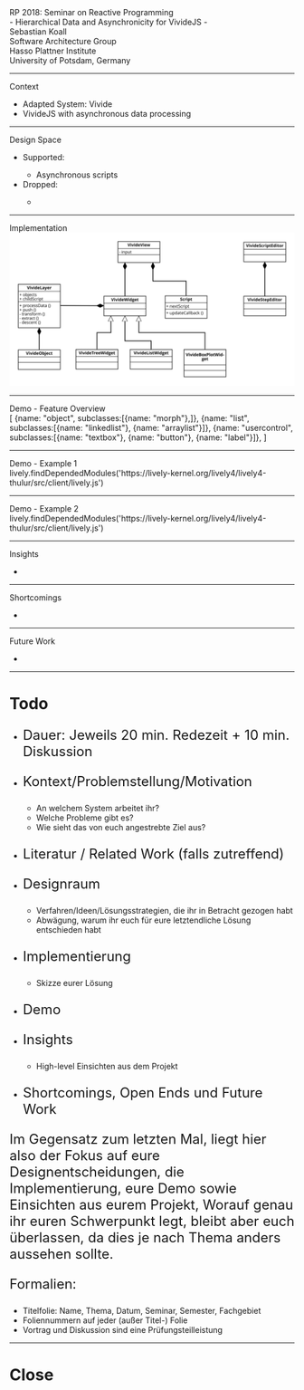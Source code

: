 <!-- markdown-config presentation=true -->

<script>
import { openBrowser, openComponent } from "doc/PX2018/project_2/utils.js"

let presentation = lively.query(this, "lively-presentation");
let slides = presentation.querySelectorAll('.lively-slide');
let ratio = "16-9";
slides.forEach(slide => {
  slide.classList += " ratio-" + ratio;
})
</script>
<link rel="stylesheet" type="text/css" href="doc/PX2018/project_2/utils.css">
<link rel="stylesheet" type="text/css" href="doc/PX2018/project_2/presentation.css">

<link rel="stylesheet" type="text/css" href="doc/PX2018/style.css" />
<link rel="stylesheet" type="text/css" href="src/client/lively.css" />
<link rel="stylesheet" type="text/css" href="templates/livelystyle.css" />

<style>
  .lively-slide {
    border: 1px solid rgb(220,220,220)
    page-break-before: always;
  }
  
  p {
    font-size: 18pt
  }
  @media print {
    .lively-slide {
      page-break-before: always;
      border: 0px solid white;
/*       border: 2px solid blue; */
    }      
  }
  
</style>

<script>
let presentButton = document.createElement('button');
presentButton.innerHTML = 'present';
presentButton.addEventListener("click", async () => {
  document.documentElement.webkitRequestFullScreen(Element.ALLOW_KEYBOARD_INPUT);
  // wait for fullscreen
  await lively.sleep(100);

  let width = Math.max(document.documentElement.clientWidth, window.innerWidth || 0);
  let height = Math.max(document.documentElement.clientHeight, window.innerHeight || 0);
  let scaling = width / slides[0].clientWidth;
  
  slides.forEach(slide => {
    slide.style.transform = 'scale(' + scaling + ')';
    slide.style.transformOrigin = 'top left';
    slide.style.position = 'fixed';
  })

  presentButton.style.display = 'none';
  prevButton.style.display = 'none';
  nextButton.style.display = 'none';
})

if (presentation && presentation.slides) {
  presentation.slides().forEach(ea => {
    var img = document.createElement("img")
    img.classList.add("logo")
    img.src="https://lively-kernel.org/lively4/lively4-jens/doc/PX2018/media/hpi_logo.png" 
    img.setAttribute("width", "50px")
    ea.appendChild(img)

    var div = document.createElement("div")
    div.classList.add("page-number")
    ea.appendChild(div)
  });
}

presentButton
</script>

<div class="title-frontpage">
  RP 2018: Seminar on Reactive Programming<br />- Hierarchical Data and Asynchronicity for VivideJS -
</div>

<div class="authors">
  Sebastian Koall
</div>

<div class="credentials">
  Software Architecture Group <br />Hasso Plattner Institute<br /> University of Potsdam, Germany
</div>

<script>
  var button = document.createElement("button")
  button.textContent = "print"
  button.onclick = async () => {
   var presentation = lively.query(this, "lively-presentation")
   presentation.print()
  }
  button.style = "position: absolute; bottom: 10px; left: 10px"
  button
</script>

---
<div class="title-1">Context</div>

<ul class="notes notes-big">
<li>Adapted System: Vivide</li>
<li>VivideJS with asynchronous data processing</li>

</ul>

---
<div class="title-1">Design Space</div>

<ul class="notes notes-big">
<li>Supported: </li>
  <ul>
  <li>Asynchronous scripts</li>
  </ul>
<li>Dropped:</li>
  <ul>
  <li></li>
  </ul>
</ul>

---
<div class="title-1">Implementation</div>

<img class="img-big" src="./vivide-classes.svg" alt="Vivide Class Hierarchy" />

---
<div class="title-1">Demo - Feature Overview</div>

<div class="first-50">
[
  {name: "object", subclasses:[{name: "morph"},]},
  {name: "list", subclasses:[{name: "linkedlist"}, {name: "arraylist"}]},
  {name: "usercontrol", subclasses:[{name: "textbox"}, {name: "button"}, {name: "label"}]},
]
</div>

<div class="second-50">
<script>
(async () => {
  let workspace = await (<lively-code-mirror></lively-code-mirror>);
  workspace.value = `[
  {name: "object", subclasses:[{name: "morph"},]},
  {name: "list", subclasses:[{name: "linkedlist"}, {name: "arraylist"}]},
  {name: "usercontrol", subclasses:[{name: "textbox"}, {name: "button"}, {name: "label"}]},
]`
  return workspace;
})()
</script>
</div>

---
<div class="title-1">Demo - Example 1</div>

<div class="first-50">
lively.findDependedModules('https://lively-kernel.org/lively4/lively4-thulur/src/client/lively.js')
</div>

<div class="second-50">
<script>
(async () => {
  let workspace = await (<lively-code-mirror></lively-code-mirror>);
  workspace.value = "lively.findDependedModules('https://lively-kernel.org/lively4/lively4-thulur/src/client/lively.js')";
  return workspace;
})()
</script>
</div>

---
<div class="title-1">Demo - Example 2</div>

<div class="first-50">
lively.findDependedModules('https://lively-kernel.org/lively4/lively4-thulur/src/client/lively.js')
</div>

<div class="second-50">
<script>
(async () => {
  let workspace = await (<lively-code-mirror></lively-code-mirror>);
  workspace.value = "fetch('https://lively-kernel.org/lively4/lively4-thulur/', {method: 'OPTIONS'}).then(r => r.json().then(j => j.contents))";
  return workspace;
})()
</script>
</div>

---
<div class="title-1">Insights</div>

<ul class="notes notes-big">
<li></li>
</ul>

---
<div class="title-1">Shortcomings</div>

<ul class="notes notes-big">
<li></li>
</ul>

---
<div class="title-1">Future Work</div>

<ul class="notes notes-big">
<li></li>
</ul>

---

# Todo

- Dauer: Jeweils 20 min. Redezeit + 10 min. Diskussion

- Kontext/Problemstellung/Motivation
  - An welchem System arbeitet ihr?
  - Welche Probleme gibt es?
  - Wie sieht das von euch angestrebte Ziel aus?
- Literatur / Related Work (falls zutreffend)
- Designraum
  - Verfahren/Ideen/Lösungsstrategien, die ihr in Betracht gezogen habt
  - Abwägung, warum ihr euch für eure letztendliche Lösung entschieden habt
- Implementierung
  - Skizze eurer Lösung
- Demo
- Insights
  - High-level Einsichten aus dem Projekt
- Shortcomings, Open Ends und Future Work

Im Gegensatz zum letzten Mal, liegt hier also der Fokus auf eure Designentscheidungen, die Implementierung, eure Demo sowie Einsichten aus eurem Projekt,
Worauf genau ihr euren Schwerpunkt legt, bleibt aber euch überlassen, da dies je nach Thema anders aussehen sollte.

Formalien:
* Titelfolie: Name, Thema, Datum, Seminar, Semester, Fachgebiet
* Foliennummern auf jeder (außer Titel-) Folie
* Vortrag und Diskussion sind eine Prüfungsteilleistung


---

# Close

<script>
let closeButton = document.createElement('button')
closeButton.innerHTML = 'close';
closeButton.addEventListener("click", () => {
  document.webkitCancelFullScreen();
  let slides = presentation.querySelectorAll('.lively-slide');
  
  slides.forEach(slide => {
    slide.style.transform = 'none';
    slide.style.position = 'relative';
  })
  
  presentButton.style.display = 'inline';
})
closeButton
</script>
